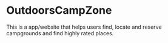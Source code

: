 # OutdoorsCampZone
This is a app/website that helps users find, locate and reserve campgrounds and find highly rated places. 
